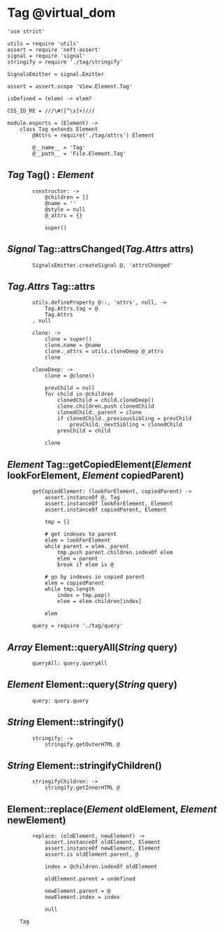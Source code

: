 Tag @virtual_dom
================

	'use strict'

	utils = require 'utils'
	assert = require 'neft-assert'
	signal = require 'signal'
	stringify = require './tag/stringify'

	SignalsEmitter = signal.Emitter

	assert = assert.scope 'View.Element.Tag'

	isDefined = (elem) -> elem?

	CSS_ID_RE = ///\#([^\s]+)///

	module.exports = (Element) ->
		class Tag extends Element
			@Attrs = require('./tag/attrs') Element

			@__name__ = 'Tag'
			@__path__ = 'File.Element.Tag'

*Tag* Tag() : *Element*
-----------------------

			constructor: ->
				@children = []
				@name = ''
				@style = null
				@_attrs = {}

				super()

*Signal* Tag::attrsChanged(*Tag.Attrs* attrs)
---------------------------------------------

			SignalsEmitter.createSignal @, 'attrsChanged'

*Tag.Attrs* Tag::attrs
----------------------

			utils.defineProperty @::, 'attrs', null, ->
				Tag.Attrs.tag = @
				Tag.Attrs
			, null

			clone: ->
				clone = super()
				clone.name = @name
				clone._attrs = utils.cloneDeep @_attrs
				clone

			cloneDeep: ->
				clone = @clone()

				prevChild = null
				for child in @children
					clonedChild = child.cloneDeep()
					clone.children.push clonedChild
					clonedChild._parent = clone
					if clonedChild._previousSibling = prevChild
						prevChild._nextSibling = clonedChild
					prevChild = child

				clone

*Element* Tag::getCopiedElement(*Element* lookForElement, *Element* copiedParent)
---------------------------------------------------------------------------------

			getCopiedElement: (lookForElement, copiedParent) ->
				assert.instanceOf @, Tag
				assert.instanceOf lookForElement, Element
				assert.instanceOf copiedParent, Element

				tmp = []

				# get indexes to parent
				elem = lookForElement
				while parent = elem._parent
					tmp.push parent.children.indexOf elem
					elem = parent
					break if elem is @

				# go by indexes in copied parent
				elem = copiedParent
				while tmp.length
					index = tmp.pop()
					elem = elem.children[index]

				elem

			query = require './tag/query'

*Array* Element::queryAll(*String* query)
-----------------------------------------

			queryAll: query.queryAll

*Element* Element::query(*String* query)
----------------------------------------

			query: query.query

*String* Element::stringify()
-----------------------------

			stringify: ->
				stringify.getOuterHTML @

*String* Element::stringifyChildren()
-------------------------------------

			stringifyChildren: ->
				stringify.getInnerHTML @

Element::replace(*Element* oldElement, *Element* newElement)
------------------------------------------------------------

			replace: (oldElement, newElement) ->
				assert.instanceOf oldElement, Element
				assert.instanceOf newElement, Element
				assert.is oldElement.parent, @

				index = @children.indexOf oldElement

				oldElement.parent = undefined

				newElement.parent = @
				newElement.index = index

				null

		Tag
